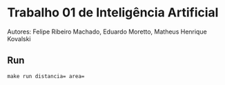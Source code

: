 # Trabalho 01 de Inteligência Artificial
Autores: Felipe Ribeiro Machado, Eduardo Moretto, Matheus Henrique Kovalski

## Run
`make run distancia= area=`
